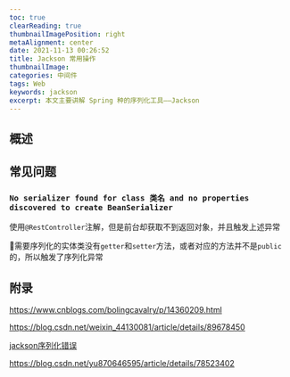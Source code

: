 ```yaml
---
toc: true
clearReading: true
thumbnailImagePosition: right
metaAlignment: center
date: 2021-11-13 00:26:52
title: Jackson 常用操作
thumbnailImage:
categories: 中间件
tags: Web
keywords: jackson
excerpt: 本文主要讲解 Spring 种的序列化工具——Jackson
---
```

<!-- toc -->

## 概述





## 常见问题

### `No serializer found for class 类名 and no properties discovered to create BeanSerializer`

使用`@RestController`注解，但是前台却获取不到返回对象，并且触发上述异常

:book:需要序列化的实体类没有`getter`和`setter`方法，或者对应的方法并不是`public`的，所以触发了序列化异常

## 附录

https://www.cnblogs.com/bolingcavalry/p/14360209.html

https://blog.csdn.net/weixin_44130081/article/details/89678450

[jackson序列化错误](https://cloud.tencent.com/developer/article/1668655)

https://blog.csdn.net/yu870646595/article/details/78523402
